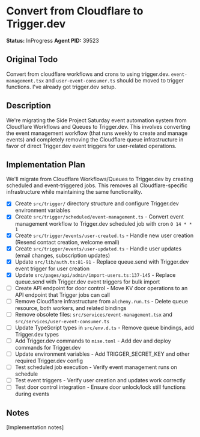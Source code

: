 # Convert from Cloudflare to Trigger.dev
**Status:** InProgress
**Agent PID:** 39523

## Original Todo
Convert from cloudflare workflows and crons to using trigger.dev. `event-management.tsx` and `user-event-consumer.ts` should be moved to trigger functions. I've already got trigger.dev setup.

## Description
We're migrating the Side Project Saturday event automation system from Cloudflare Workflows and Queues to Trigger.dev. This involves converting the event management workflow (that runs weekly to create and manage events) and completely removing the Cloudflare queue infrastructure in favor of direct Trigger.dev event triggers for user-related operations.

## Implementation Plan
We'll migrate from Cloudflare Workflows/Queues to Trigger.dev by creating scheduled and event-triggered jobs. This removes all Cloudflare-specific infrastructure while maintaining the same functionality.

- [x] Create `src/trigger/` directory structure and configure Trigger.dev environment variables
- [x] Create `src/trigger/scheduled/event-management.ts` - Convert event management workflow to Trigger.dev scheduled job with cron `0 14 * * 1`
- [x] Create `src/trigger/events/user-created.ts` - Handle new user creation (Resend contact creation, welcome email)
- [x] Create `src/trigger/events/user-updated.ts` - Handle user updates (email changes, subscription updates)
- [x] Update `src/lib/auth.ts:81-91` - Replace queue.send with Trigger.dev event trigger for user creation
- [x] Update `src/pages/api/admin/import-users.ts:137-145` - Replace queue.send with Trigger.dev event triggers for bulk import
- [ ] Create API endpoint for door control - Move KV door operations to an API endpoint that Trigger jobs can call
- [ ] Remove Cloudflare infrastructure from `alchemy.run.ts` - Delete queue resource, both workers, and related bindings
- [ ] Remove obsolete files: `src/services/event-management.tsx` and `src/services/user-event-consumer.ts`
- [ ] Update TypeScript types in `src/env.d.ts` - Remove queue bindings, add Trigger.dev types
- [ ] Add Trigger.dev commands to `mise.toml` - Add dev and deploy commands for Trigger.dev
- [ ] Update environment variables - Add TRIGGER_SECRET_KEY and other required Trigger.dev config
- [ ] Test scheduled job execution - Verify event management runs on schedule
- [ ] Test event triggers - Verify user creation and updates work correctly
- [ ] Test door control integration - Ensure door unlock/lock still functions during events

## Notes
[Implementation notes]
